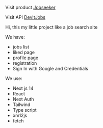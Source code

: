 Visit product [Jobseeker](https://job-11.vercel.app/)


Visit API [DevItJobs](https://devitjobs.uk/job_feed.xml)

Hi, this my little project like a job search site

We have: 
  - jobs list
  - liked page
  - profile page
  - registration
  - Sign In with Google and Credentials

We use: 
  - Next js 14
  - React
  - Next Auth
  - Tailwind
  - Type script
  - xm12js
  - fetch
